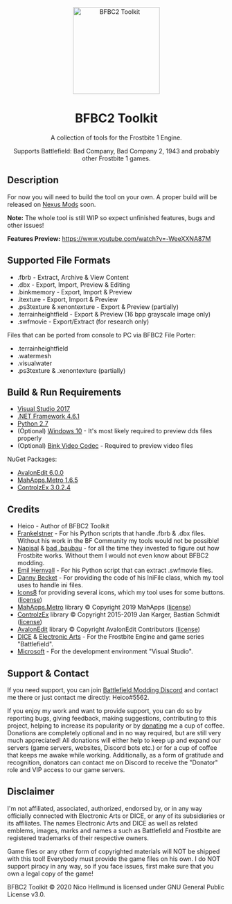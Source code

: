 <div align="center">
  <a href="https://github.com/HeicoDev/BFBC2Toolkit">
    <img alt="BFBC2 Toolkit" width="200" heigth="200" src="https://i.ibb.co/ZJ4Z4sp/Battlefield-Modding-Icon.png">
  </a>
  <h1>BFBC2 Toolkit</h1>
  <p>
    A collection of tools for the Frostbite 1 Engine.
  </p>
  <p>
    Supports Battlefield: Bad Company, Bad Company 2, 1943 and probably other Frostbite 1 games.
  </p>  
</div>

## Description

For now you will need to build the tool on your own. A proper build will be released on [Nexus Mods](https://www.nexusmods.com/battlefieldbadcompany2/mods/) soon.

<b>Note:</b> The whole tool is still WIP so expect unfinished features, bugs and other issues!

<b>Features Preview:</b> https://www.youtube.com/watch?v=-WeeXXNA87M

## Supported File Formats

* .fbrb - Extract, Archive & View Content
* .dbx - Export, Import, Preview & Editing
* .binkmemory - Export, Import & Preview
* .itexture - Export, Import & Preview
* .ps3texture & xenontexture - Export & Preview (partially)
* .terrainheightfield - Export & Preview (16 bpp grayscale image only)
* .swfmovie - Export/Extract (for research only)

Files that can be ported from console to PC via BFBC2 File Porter:
* .terrainheightfield
* .watermesh 
* .visualwater
* .ps3texture & .xenontexture (partially)

## Build & Run Requirements

* [Visual Studio 2017](https://visualstudio.microsoft.com/vs/older-downloads/)
* [.NET Framework 4.6.1](https://www.microsoft.com/en-us/download/details.aspx?id=49982)
* [Python 2.7](https://www.python.org/downloads/release/python-2718/)
* (Optional) [Windows 10](https://www.microsoft.com/en-us/windows/get-windows-10) - It's most likely required to preview dds files properly
* (Optional) [Bink Video Codec](http://www.radgametools.com/bnkdown.htm) - Required to preview video files

NuGet Packages:
* [AvalonEdit 6.0.0](https://www.nuget.org/packages/AvalonEdit/6.0.0)
* [MahApps.Metro 1.6.5](https://www.nuget.org/packages/MahApps.Metro/1.6.5)
* [ControlzEx 3.0.2.4](https://www.nuget.org/packages/ControlzEx/3.0.2.4)

## Credits

* Heico - Author of BFBC2 Toolkit
* [Frankelstner](http://www.bfeditor.org/forums/index.php?/profile/6706-frankelstner/) - For his Python scripts that handle .fbrb & .dbx files. Without his work in the BF Community my tools would not be possible! 
* [Napisal](https://www.youtube.com/channel/UCIcx-pztQ3rGfO3pbcd52OQ) & [bad .baubau](https://www.youtube.com/user/cssbaubau) - for all the time they invested to figure out how Frostbite works. Without them I would not even know about BFBC2 modding.
* [Emil Hernvall](https://github.com/EmilHernvall) - For his Python script that can extract .swfmovie files.
* [Danny Becket](https://stackoverflow.com/users/1563422/danny-beckett) - For providing the code of his IniFile class, which my tool uses to handle ini files.
* [Icons8](https://icons8.de/) for providing several icons, which my tool uses for some buttons. ([license](https://creativecommons.org/licenses/by-nd/3.0/))
* [MahApps.Metro](https://github.com/MahApps/MahApps.Metro) library © Copyright 2019 MahApps ([license](https://github.com/MahApps/MahApps.Metro/blob/develop/LICENSE))
* [ControlzEx](https://github.com/ControlzEx/ControlzEx) library © Copyright 2015-2019 Jan Karger, Bastian Schmidt ([license](https://github.com/ControlzEx/ControlzEx/blob/develop/LICENSE))
* [AvalonEdit](https://github.com/icsharpcode/AvalonEdit) library © Copyright AvalonEdit Contributors ([license](https://github.com/icsharpcode/AvalonEdit/blob/master/LICENSE))
* [DICE](https://www.dice.se/) & [Electronic Arts](https://www.ea.com/) - For the Frostbite Engine and game series "Battlefield".
* [Microsoft](https://www.microsoft.com/) - For the development environment "Visual Studio".

## Support & Contact

If you need support, you can join [Battlefield Modding Discord](https://discord.me/battlefieldmodding) and contact me there or just contact me directly: Heico#5562.

If you enjoy my work and want to provide support, you can do so by reporting bugs, giving feedback, making suggestions, contributing to this project, helping to increase its popularity or by [donating](https://www.nexusmods.com/users/45260312) me a cup of coffee. Donations are completely optional and in no way required, but are still very much appreciated! All donations will either help to keep up and expand our servers (game servers, websites, Discord bots etc.) or for a cup of coffee that keeps me awake while working. Additionally, as a form of gratitude and recognition, donators can contact me on Discord to receive the "Donator" role and VIP access to our game servers. 

## Disclaimer

I'm not affiliated, associated, authorized, endorsed by, or in any way officially connected with Electronic Arts or DICE, or any of its subsidiaries or its affiliates.
The names Electronic Arts and DICE as well as related emblems, images, marks and names a such as Battlefield and Frostbite are registered trademarks of their respective owners.

Game files or any other form of copyrighted materials will NOT be shipped with this tool! Everybody must provide the game files on his own.
I do NOT support piracy in any way, so if you face issues, first make sure that you own a legal copy of the game!

BFBC2 Toolkit © 2020 Nico Hellmund is licensed under GNU General Public License v3.0.
